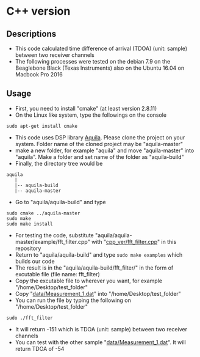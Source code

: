 # C++ version

## Descriptions
- This code calculated time difference of arrival (TDOA) (unit: sample) between two receiver channels
- The following processes were tested on the debian 7.9 on the Beaglebone Black (Texas Instruments) also on the Ubuntu 16.04 on Macbook Pro 2016

## Usage
- First, you need to install "cmake" (at least version 2.8.11)
- On the Linux like system, type the followings on the console

```
sudo apt-get install cmake
```

- This code uses DSP library [Aquila](https://github.com/zsiciarz/aquila). Please clone the project on your system. Folder name of the cloned project may be "aquila-master"
- make a new folder, for example "aquila" and move "aquila-master" into "aquila". Make a folder and set name of the folder as "aquila-build"
- Finally, the directory tree would be

```
aquila
   |
   |-- aquila-build
   |-- aquila-master
```

- Go to "aquila/aquila-build" and type

```
sudo cmake ../aquila-master
sudo make
sudo make install
```
- For testing the code, substitute "aquila/aquila-master/example/fft_filter.cpp" with "[cpp_ver/fft_filter.cpp](https://github.com/snuuwal/2016_robotx_acoustic_pinger_based_transit/blob/master/cpp_ver/fft_filter.cpp)" in this repository
- Return to "aquila/aquila-build" and type ```sudo make examples``` which builds our code
- The result is in the "aquila/aquila-build/fft_filter/" in the form of excutable file (file name: fft_filter)
- Copy the excutable file to wherever you want, for example "/home/Desktop/test_folder"
- Copy "[data/Measurement_1.dat](https://github.com/snuuwal/2016_robotx_acoustic_pinger_based_transit/blob/master/data/Measurement_1.dat)" into "/home/Desktop/test_folder"
- You can run the file by typing the following on "/home/Desktop/test_folder"
```
sudo ./fft_filter
```
- It will return -151 which is TDOA (unit: sample) between two receiver channels
- You can test with the other sample "[data/Measurement_1.dat](https://github.com/snuuwal/2016_robotx_acoustic_pinger_based_transit/blob/master/data/Measurement_2.dat)". It will return TDOA of -54
